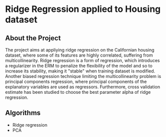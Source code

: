 # Ridge Regression applied to Housing dataset

## About the Project

The project aims at appliying ridge regression on the Californian housing dataset, where some of its features are highly correlated, suffering from multicollinearity. Ridge regression is a form of regression, which introduces a regularizer in the ERM to penalize the flexibility of the model and so to increase its stability, making it "stable" when training dataset is modified. Another biased regression technique limiting the multicollinearity problem is principal components regression, where principal components of the explanatory variables are used as regressors. Furthermore, cross validation estimate has been studied to choose the best parameter alpha of ridge regression.


## Algorithms

- Ridge regression 
- PCA




